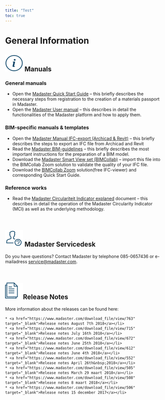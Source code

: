```yaml
---
title: "Test"
toc: true
---
```


# General Information

## <img alt="Help" height="54" src="/assets/images/767.svg" width="58">&nbsp;Manuals

### General manuals

 * Open the&nbsp;<a href="https://www.madaster.com/download_file/view/774">Madaster Quick Start Guide</a> – this briefly describes the necessary steps from registration to the creation of a materials passport in Madaster.&nbsp;
 * Open the&nbsp;<a href="http://www.madaster.com/download_file/479/0">Madaster User manual</a>&nbsp;– this describes in detail the functionalities of the Madaster platform and how to apply them.&nbsp;

### BIM-specific manuals &amp; templates

 * Open the&nbsp;<a href="https://www.madaster.com/download_file/view/765">Madaster Manual IFC-export (Archicad &amp; Revit)</a> – this briefly describes the steps to export an IFC file from Archicad and Revit
 * Read the&nbsp;<a href="https://www.madaster.com/download_file/view/773">Madaster BIM-guidelines</a>&nbsp;– this briefly describes the most important instructions for the preparation of a BIM model.
 * Download the&nbsp;<a href="http://www.bimcollab.com/en/Support/Support/Downloads/BIMcollab-ZOOM">Madaster Smart View set (BIMCollab)</a> – import this file into the BIMCollab Zoom solution to validate the quality of your IFC file.
 * Download the&nbsp;<a href="http://www.bimcollab.com/en/Support/Support/Downloads/BIMcollab-ZOOM">BIMCollab Zoom</a> solution(free&nbsp;IFC-viewer) and corresponding Quick Start Guide.&nbsp;

### Reference works

 * Read the&nbsp;<a href="https://www.madaster.com/download_file/view/772">Madaster Circulariteit Indicator explaned</a>&nbsp;document – this describes in detail the operation of the Madaster Circularity Indicator (MCI) as well as the underlying methodology.
<br/>

## <img alt="Servicedesk" height="54" src="/assets/images/771.svg" width="58">&nbsp;Madaster Servicedesk

Do you have questions? Contact Madaster by telephone 085-0657436&nbsp;or e-mailadress <a href="mailto:service@madaster.com">service@madaster.com</a>.

<br/>

## <img alt="Documentsingle" height="54" src="/assets/images/770.svg" width="58">Release Notes</h3>

More information about the releases can be found here:

	* <a href="https://www.madaster.com/download_file/view/763" target="_blank">Release notes August 7th 2018</a></li>
	* <a href="https://www.madaster.com/download_file/view/715" target="_blank">Release notes July 16th 2018</a></li>
	* <a href="https://www.madaster.com/download_file/view/672" target="_blank">Release notes June 25th 2018</a></li>
	* <a href="https://www.madaster.com/download_file/view/612" target="_blank">Release notes June 4th 2018</a></li>
	* <a href="https://www.madaster.com/download_file/view/552" target="_blank">Release notes April 26th&nbsp;2018</a></li>
	* <a href="https://www.madaster.com/download_file/view/505" target="_blank">Release notes March 29 maart 2018</a></li>
	* <a href="https://www.madaster.com/download_file/view/508" target="_blank">Release notes 8 maart 2018</a></li>
	* <a href="https://www.madaster.com/download_file/view/506" target="_blank">Release notes 15 december 2017</a></li>
